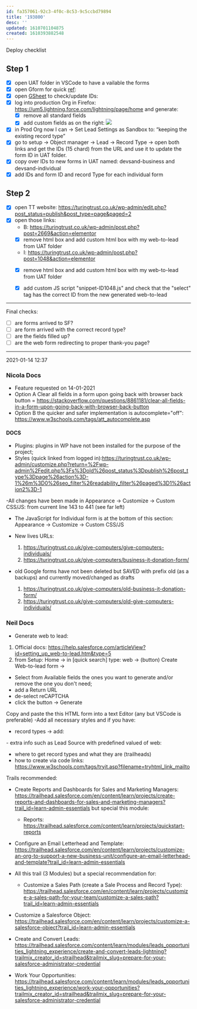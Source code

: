 ```yaml
---
id: fa357061-92c3-4f0c-8c53-9c5ccbd79894
title: '193800'
desc: ''
updated: 1610701104875
created: 1610393882548
---
```


Deploy checklist

## Step 1
- [x] open UAT folder in VSCode to have a vailable the forms
- [x] open Gform for quick [ref](https://docs.google.com/document/d/1ks86E8l-yFnkIspCwxdtRwBL6DsRnPiKi-zK1d29XoU/edit): 
- [x] open [GSheet](https://docs.google.com/spreadsheets/d/1GBzyMf1C0Q34LM2nRwvglu5Egh9o7D3kJOxqY1XjOMQ/edit) to check/update IDs: 
- [x] log into production Org in Firefox: https://um5.lightning.force.com/lightning/page/home and generate:
    - [x] remove all standard fields
    - [x] add custom fields as on the right: 
    ![](/assets/images/2021-01-11-19-30-09.png)
- [x] in Prod Org now I can -> Set Lead Settings as Sandbox to: “keeping the existing record type”
- [x] go to setup -> Object manager -> Lead -> Record Type -> open both links and get the IDs (15 chard) from the URL and use it to update the form ID in UAT folder.
- [x] copy over IDs to new forms in UAT named: devsand-business and devsand-individual 
- [x] add IDs and form ID and record Type for each individual form
 
 ## Step 2
- [x] open TT website: https://turingtrust.co.uk/wp-admin/edit.php?post_status=publish&post_type=page&paged=2
- [x] open those links:
    - B: https://turingtrust.co.uk/wp-admin/post.php?post=2669&action=elementor
    - [x] remove html box and add custom html box with my web-to-lead from UAT folder
    - I: https://turingtrust.co.uk/wp-admin/post.php?post=1048&action=elementor
    - [x] remove html box and add custom html box with my web-to-lead from UAT folder
    - [x] add custom JS script "snippet-ID1048.js" and check that the "select" tag has the correct ID from the new generated web-to-lead
 

---

 Final checks:
 - [ ] are forms arrived to SF?
 - [ ] are form arrived with the correct record type?
 - [ ] are the fields filled up?
 - [ ] are the web form redirecting to proper thank-you page? 

---

2021-01-14 12:37

### Nicola Docs

- Feature requested on 14-01-2021
- Option A Clear all fields in a form upon going back with browser back button = https://stackoverflow.com/questions/8861181/clear-all-fields-in-a-form-upon-going-back-with-browser-back-button
- Option B the quicker and safer implementation is autocomplete="off": https://www.w3schools.com/tags/att_autocomplete.asp

#### DOCS

- Plugins: plugins in WP have not been installed for the purpose of the project;
- Styles (quick linked from logged in):https://turingtrust.co.uk/wp-admin/customize.php?return=%2Fwp-admin%2Fedit.php%3Fs%3Dold%26post_status%3Dpublish%26post_type%3Dpage%26action%3D-1%26m%3D0%26seo_filter%26readability_filter%26paged%3D1%26action2%3D-1

-All changes have been made in Appearance -> Customize -> Custom CSS/JS: from current line 143 to 441 (see far left)

- The JavaScript for Individual form is at the bottom of this section: Appearance -> Customize -> Custom CSS/JS

- New lives URLs:
    1. https://turingtrust.co.uk/give-computers/give-computers-individuals/
    2. https://turingtrust.co.uk/give-computers/business-it-donation-form/

- old Google forms have not been deleted but SAVED with prefix old (as a backups) and currently moved/changed as drafts
    1. https://turingtrust.co.uk/give-computers/old-business-it-donation-form/
    2. https://turingtrust.co.uk/give-computers/old-give-computers-individuals/
 

 ### Neil Docs

- Generate web to lead:
1. Official docs: https://help.salesforce.com/articleView?id=setting_up_web-to-lead.htm&type=5  
2. from Setup: Home -> in [quick search] type: web -> (button) Create Web-to-lead form -> 
- Select from Available fields the ones you want to generate and/or remove the one you don't need; 
- add a Return URL
- de-select reCAPTCHA
- click the button -> Generate

Copy and paste the this HTML form into a text Editor (any but VSCode is preferable)
-Add all necessary styles and if you have:
- record types -> add:
<input id="recordType" name="recordType" type="hidden" value="get this value from record type URL 15 characters" />
- extra info such as Lead Source with predefined valued of web:
<input id="lead_source" name="lead_source" type="hidden" value="Web" />

- where to get record types and what they are (trailheads)
- how to create via code links: https://www.w3schools.com/tags/tryit.asp?filename=tryhtml_link_mailto 

 Trails recommended:
 - Create Reports and Dashboards for Sales and Marketing Managers: https://trailhead.salesforce.com/en/content/learn/projects/create-reports-and-dashboards-for-sales-and-marketing-managers?trail_id=learn-admin-essentials but special this module: 
    - Reports: https://trailhead.salesforce.com/content/learn/projects/quickstart-reports
 - Configure an Email Letterhead and Template: https://trailhead.salesforce.com/en/content/learn/projects/customize-an-org-to-support-a-new-business-unit/configure-an-email-letterhead-and-template?trail_id=learn-admin-essentials
 - All this trail (3 Modules) but a special recommendation for: 
    - Customize a Sales Path (create a Sale Process and Record Type): https://trailhead.salesforce.com/en/content/learn/projects/customize-a-sales-path-for-your-team/customize-a-sales-path?trail_id=learn-admin-essentials
- Customize a Salesforce Object: https://trailhead.salesforce.com/en/content/learn/projects/customize-a-salesforce-object?trail_id=learn-admin-essentials

- Create and Convert Leads: https://trailhead.salesforce.com/content/learn/modules/leads_opportunities_lightning_experience/create-and-convert-leads-lightning?trailmix_creator_id=strailhead&trailmix_slug=prepare-for-your-salesforce-administrator-credential
- Work Your Opportunities: https://trailhead.salesforce.com/content/learn/modules/leads_opportunities_lightning_experience/work-your-opportunities?trailmix_creator_id=strailhead&trailmix_slug=prepare-for-your-salesforce-administrator-credential